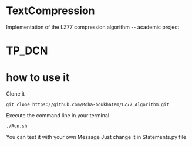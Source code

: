 # TextCompression
Implementation of the LZ77 compression algorithm -- academic project

# TP_DCN

# how to use it

Clone it 
```
git clone https://github.com/Moha-boukhatem/LZ77_Algorithm.git
```

Execute the command line in your terminal 

```
./Run.sh
```
You can test it with your own Message Just change it in Statements.py file 
